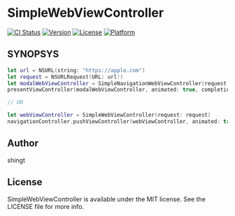 # SimpleWebViewController

[![CI Status](http://img.shields.io/travis/shingt/SimpleWebViewController.svg?style=flat)](https://travis-ci.org/shingt/SimpleWebViewController)
[![Version](https://img.shields.io/cocoapods/v/SimpleWebViewController.svg?style=flat)](http://cocoapods.org/pods/SimpleWebViewController)
[![License](https://img.shields.io/cocoapods/l/SimpleWebViewController.svg?style=flat)](http://cocoapods.org/pods/SimpleWebViewController)
[![Platform](https://img.shields.io/cocoapods/p/SimpleWebViewController.svg?style=flat)](http://cocoapods.org/pods/SimpleWebViewController)

## SYNOPSYS

```swift
let url = NSURL(string: "https://apple.com")
let request = NSURLRequest(URL: url!)
let modalWebViewController = SimpleNavigationWebViewController(request: request)
presentViewController(modalWebViewController, animated: true, completion: nil)

// OR

let webViewController = SimpleWebViewController(request: request)
navigationController.pushViewController(webViewController, animated: true)
```

## Author

shingt

## License

SimpleWebViewController is available under the MIT license. See the LICENSE file for more info.
